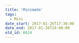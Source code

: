 ```yaml
---
title: 'Minimøde'
tags:
  - Mini
date_start: 2017-01-26T17:30:00
date_end: 2017-01-26T19:00:00
old_id: 6624
---
```


